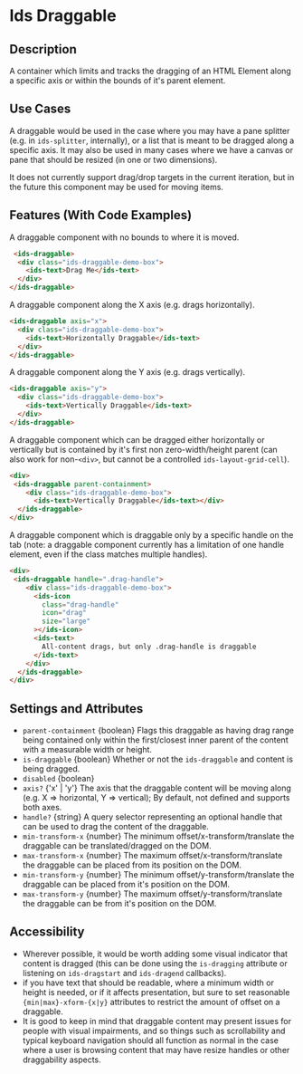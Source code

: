 # Ids Draggable

## Description

A container which limits and tracks the dragging of an HTML Element along a specific axis or within the bounds of it's parent element.

## Use Cases

A draggable would be used in the case where you may have a pane splitter (e.g. in `ids-splitter`, internally), or a list that is meant to be dragged along a specific axis. It may also be used in many cases where we have a canvas or pane that should be resized (in one or two dimensions).

It does not currently support drag/drop targets in the current iteration, but in the future this component may be used for moving items.

## Features (With Code Examples)
A draggable component with no bounds to where it is moved.
```html
 <ids-draggable>
  <div class="ids-draggable-demo-box">
    <ids-text>Drag Me</ids-text>
  </div>
</ids-draggable>
```

A draggable component along the X axis (e.g. drags horizontally).
```html
<ids-draggable axis="x">
  <div class="ids-draggable-demo-box">
    <ids-text>Horizontally Draggable</ids-text>
  </div>
</ids-draggable>
```

A draggable component along the Y axis (e.g. drags vertically).
```html
<ids-draggable axis="y">
  <div class="ids-draggable-demo-box">
    <ids-text>Vertically Draggable</ids-text>
  </div>
</ids-draggable>
```

A draggable component which can be dragged either horizontally or vertically
but is contained by it's first non zero-width/height parent (can also work for non-`<div>`, but cannot be a controlled `ids-layout-grid-cell`).
```html
<div>
 <ids-draggable parent-containment>
    <div class="ids-draggable-demo-box">
      <ids-text>Vertically Draggable</ids-text></div>
  </ids-draggable>
</div>
```

A draggable component which is draggable only by a specific handle on the tab (note: a draggable component currently has a limitation of one handle element, even if the class matches multiple handles).
```html
<div>
 <ids-draggable handle=".drag-handle">
    <div class="ids-draggable-demo-box">
      <ids-icon
        class="drag-handle"
        icon="drag"
        size="large"
      ></ids-icon>
      <ids-text>
        All-content drags, but only .drag-handle is draggable
      </ids-text>
    </div>
  </ids-draggable>
</div>
```

## Settings and Attributes

- `parent-containment` {boolean} Flags this draggable as having drag range being contained only within the first/closest inner parent of the content with a measurable width or height.
- `is-draggable` {boolean} Whether or not the `ids-draggable` and content is being dragged.
- `disabled` {boolean}
- `axis?` {'x' | 'y'}   The axis that the draggable content will be moving along (e.g. X => horizontal, Y => vertical); By default, not defined and supports both axes.
- `handle?` {string} A query selector representing an optional handle that can be used to drag the content of the draggable.
- `min-transform-x` {number} The minimum offset/x-transform/translate the draggable can be translated/dragged on the DOM.
- `max-transform-x` {number} The maximum offset/x-transform/translate the draggable can be placed from its position on the DOM.
- `min-transform-y` {number} The minimum offset/y-transform/translate the draggable can be placed from it's position on the DOM.
- `max-transform-y` {number} The maximum offset/y-transform/translate the draggable can be from it's position on the DOM.

## Accessibility

- Wherever possible, it would be worth adding some visual indicator that content is dragged (this can be done using the `is-dragging` attribute or listening on `ids-dragstart` and `ids-dragend` callbacks).
- if you have text that should be readable, where a minimum width or height is needed, or if it affects presentation, but sure to set reasonable `{min|max}-xform-{x|y}` attributes to restrict the amount of offset on a draggable.
- It is good to keep in mind that draggable content may present issues for people with visual impairments, and so things such as scrollability and typical keyboard
navigation should all function as normal in the case where a user is browsing content that may have resize handles or other draggability aspects.
